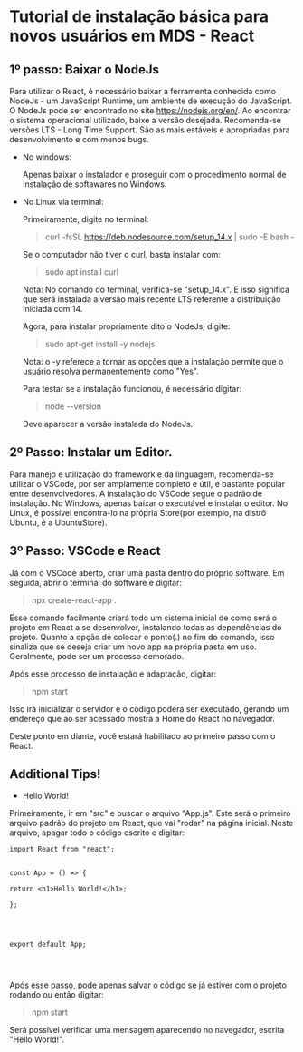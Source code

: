 
<h1> Tutorial de instalação básica para novos usuários em MDS - React </h1>

  

<h2>1º passo: Baixar o NodeJs</h2>

Para utilizar o React, é necessário baixar a ferramenta conhecida como NodeJs - um JavaScript Runtime, um ambiente de execução do JavaScript. O NodeJs pode ser encontrado no site https://nodejs.org/en/. Ao encontrar o sistema operacional utilizado, baixe a versão desejada. Recomenda-se versões LTS - Long Time Support. São as mais estáveis e apropriadas para desenvolvimento e com menos bugs.

- No windows:

	Apenas baixar o instalador e proseguir com o procedimento normal de instalação de softawares no Windows.

  

- No Linux via terminal:

	Primeiramente, digite no terminal:

	> curl -fsSL https://deb.nodesource.com/setup_14.x | sudo -E bash - 

	Se o computador não tiver o curl, basta instalar com:

	>sudo apt install curl

	Nota: No comando do terminal, verifica-se "setup_14.x". E isso significa que será instalada a versão mais recente LTS referente a distribuição iniciada com 14.

	Agora, para instalar propriamente dito o NodeJs, digite:

	>sudo apt-get install -y nodejs

	Nota: o -y referece a tornar as opções que a instalação permite que o usuário resolva permanentemente como "Yes".

	Para testar se a instalação funcionou, é necessário digitar:

	>node --version

	Deve aparecer a versão instalada do NodeJs.

  

<h2>2º Passo: Instalar um Editor.</h2>

Para manejo e utilização do framework e da linguagem, recomenda-se utilizar o VSCode, por ser amplamente completo e útil, e bastante popular entre desenvolvedores. A instalação do VSCode segue o padrão de instalação. No Windows, apenas baixar o executável e instalar o editor. No Linux, é possível encontra-lo na própria Store(por exemplo, na distrô Ubuntu, é a UbuntuStore).

  

<h2>3º Passo: VSCode e React</h2>

Já com o VSCode aberto, criar uma pasta dentro do próprio software. Em seguida, abrir o terminal do software e digitar:

>npx create-react-app .

Esse comando facilmente criará todo um sistema inicial de como será o projeto em React a se desenvolver, instalando todas as dependências do projeto. Quanto a opção de colocar o ponto(.) no fim do comando, isso sinaliza que se deseja criar um novo app na própria pasta em uso. Geralmente, pode ser um processo demorado.

  

Após esse processo de instalação e adaptação, digitar:

  

>npm start

  

Isso irá inicializar o servidor e o código poderá ser executado, gerando um endereço que ao ser acessado mostra a Home do React no navegador.

  

Deste ponto em diante, você estará habilitado ao primeiro passo com o React.

  

<h2>Additional Tips!</h2>

- Hello World!

Primeiramente, ir em "src" e buscar o arquivo "App.js". Este será o primeiro arquivo padrão do projeto em React, que vai "rodar" na página inicial. Neste arquivo, apagar todo o código escrito e digitar:


````
import React from "react";


const App = () => {

return <h1>Hello World!</h1>;

};




export default App;


  
````


Após esse passo, pode apenas salvar o código se já estiver com o projeto rodando ou então digitar:

  

>npm start

  

Será possível verificar uma mensagem aparecendo no navegador, escrita "Hello World!".